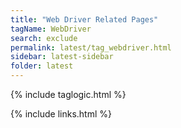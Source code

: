 ```yaml
---
title: "Web Driver Related Pages"
tagName: WebDriver
search: exclude
permalink: latest/tag_webdriver.html
sidebar: latest-sidebar
folder: latest
---
```

{% include taglogic.html %}

{% include links.html %}
